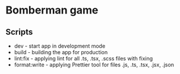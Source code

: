 # Bomberman game


## Scripts
* dev - start app in development mode
* build - building the app for production
* lint:fix - applying lint for all .ts, .tsx, .scss files with fixing
* format:write - applying Prettier tool for files .js, .ts, .tsx, .jsx, .json
